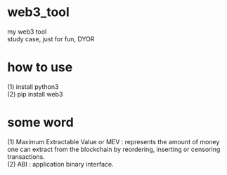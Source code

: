 # web3_tool
 my web3 tool  
 study case, just for fun, DYOR  
# how to use
 (1) install python3  
 (2) pip install web3  

 # some word
 (1) Maximum Extractable Value or MEV : represents the amount of money one can extract from the blockchain by reordering, inserting or censoring transactions.  
 (2) ABI : application binary interface.  

